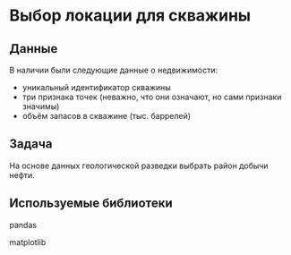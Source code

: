 # Выбор локации для скважины

## Данные
В наличии были следующие данные о недвижимости: 
* уникальный идентификатор скважины
* три признака точек (неважно, что они означают, но сами признаки значимы)
* объём запасов в скважине (тыс. баррелей)

## Задача
На основе данных геологической разведки выбрать район добычи нефти.

## Используемые библиотеки
pandas

matplotlib
